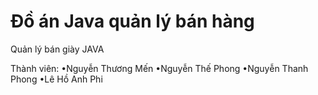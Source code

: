 # Đồ án Java quản lý bán hàng
Quản lý bán giày JAVA

Thành viên:
•Nguyễn Thương Mến
•Nguyễn Thế Phong
•Nguyễn Thanh Phong
•Lê Hồ Anh Phi
